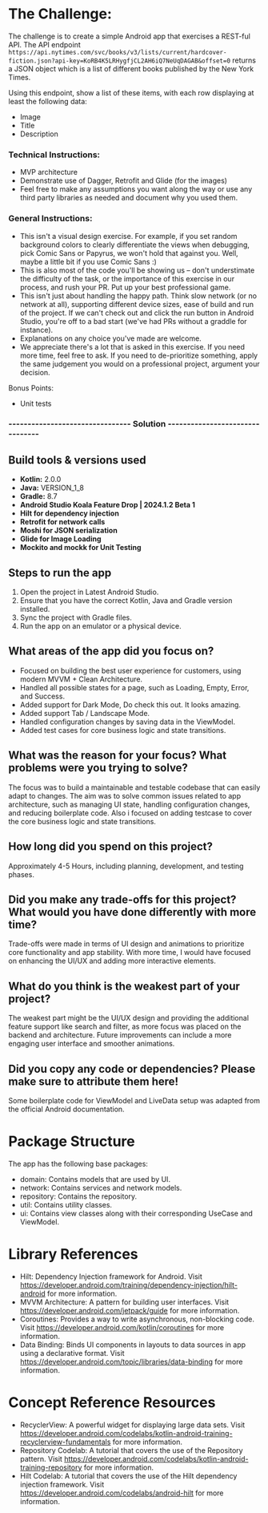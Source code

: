 # The Challenge:

The challenge is to create a simple Android app that exercises a REST-ful API. The API endpoint `https://api.nytimes.com/svc/books/v3/lists/current/hardcover-fiction.json?api-key=KoRB4K5LRHygfjCL2AH6iQ7NeUqDAGAB&offset=0` returns a JSON object which is a list of different books published by the New York Times. 

Using this endpoint, show a list of these items, with each row displaying at least the following data:

- Image
- Title
- Description 

### Technical Instructions:
- MVP architecture
- Demonstrate use of Dagger, Retrofit and Glide (for the images)
- Feel free to make any assumptions you want along the way or use any third party libraries as needed and document why you used them.

### General Instructions:
- This isn't a visual design exercise. For example, if you set random background colors to clearly differentiate the views when debugging, pick Comic Sans or Papyrus, we won't hold that against you. Well, maybe a little bit if you use Comic Sans :)
- This is also most of the code you'll be showing us – don't understimate the difficulty of the task, or the importance of this exercise in our process, and rush your PR. Put up your best professional game.
- This isn't just about handling the happy path. Think slow network (or no network at all), supporting different device sizes, ease of build and run of the project. If we can't check out and click the run button in Android Studio, you're off to a bad start (we've had PRs without a graddle for instance).
- Explanations on any choice you've made are welcome.
- We appreciate there's a lot that is asked in this exercise. If you need more time, feel free to ask. If you need to de-prioritize something, apply the same judgement you would on a professional project, argument your decision. 

Bonus Points:
  - Unit tests


### -------------------------------- Solution --------------------------------

## Build tools & versions used

- **Kotlin:** 2.0.0
- **Java:** VERSION_1_8
- **Gradle:** 8.7
- **Android Studio Koala Feature Drop | 2024.1.2 Beta 1**
- **Hilt for dependency injection**
- **Retrofit for network calls**
- **Moshi for JSON serialization**
- **Glide for Image Loading**
- **Mockito and mockk for Unit Testing**

## Steps to run the app

1. Open the project in Latest Android Studio.
2. Ensure that you have the correct Kotlin, Java and Gradle version installed.
3. Sync the project with Gradle files.
4. Run the app on an emulator or a physical device.

## What areas of the app did you focus on?

- Focused on building the best user experience for customers, using modern MVVM + Clean Architecture.
- Handled all possible states for a page, such as Loading, Empty, Error, and Success.
- Added support for Dark Mode, Do check this out. It looks amazing.
- Added support Tab / Landscape Mode.
- Handled configuration changes by saving data in the ViewModel.
- Added test cases for core business logic and state transitions.

## What was the reason for your focus? What problems were you trying to solve?

The focus was to build a maintainable and testable codebase that can easily adapt to changes.
The aim was to solve common issues related to app architecture, such as managing UI state, handling
configuration changes, and reducing boilerplate code.
Also i focused on adding testcase to cover the core business logic and state transitions.

## How long did you spend on this project?

Approximately 4-5 Hours, including planning, development, and testing phases.

## Did you make any trade-offs for this project? What would you have done differently with more time?

Trade-offs were made in terms of UI design and animations to prioritize core functionality and app
stability. With more time, I would have focused on enhancing the UI/UX and adding more interactive
elements.

## What do you think is the weakest part of your project?

The weakest part might be the UI/UX design and providing the additional feature support like search
and filter, as more focus was placed on the backend and architecture.
Future improvements can include a more engaging user interface and smoother animations.

## Did you copy any code or dependencies? Please make sure to attribute them here!

Some boilerplate code for ViewModel and LiveData setup was adapted from the official Android documentation.

# Package Structure

The app has the following base packages:

- domain: Contains models that are used by UI.
- network: Contains services and network models.
- repository: Contains the repository.
- util: Contains utility classes.
- ui: Contains view classes along with their corresponding UseCase and ViewModel.

# Library References

- Hilt: Dependency Injection framework for Android.
  Visit https://developer.android.com/training/dependency-injection/hilt-android for more
  information.
- MVVM Architecture: A pattern for building user interfaces.
  Visit https://developer.android.com/jetpack/guide for more information.
- Coroutines: Provides a way to write asynchronous, non-blocking code.
  Visit https://developer.android.com/kotlin/coroutines for more information.
- Data Binding: Binds UI components in layouts to data sources in app using a declarative format.
  Visit https://developer.android.com/topic/libraries/data-binding for more information.

# Concept Reference Resources

- RecyclerView: A powerful widget for displaying large data sets.
  Visit https://developer.android.com/codelabs/kotlin-android-training-recyclerview-fundamentals for
  more information.
- Repository Codelab: A tutorial that covers the use of the Repository pattern.
  Visit https://developer.android.com/codelabs/kotlin-android-training-repository for more
  information.
- Hilt Codelab: A tutorial that covers the use of the Hilt dependency injection framework.
  Visit https://developer.android.com/codelabs/android-hilt for more information.
